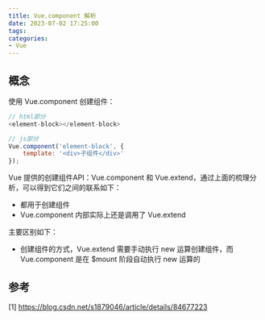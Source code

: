 ```yaml
---
title: Vue.component 解析
date: 2023-07-02 17:25:00
tags:
categories:
- Vue
---
```


## 概念
使用 Vue.component 创建组件：
```js
// html部分
<element-block></element-block>

// js部分
Vue.component('element-block', {
    template: '<div>子组件</div>'
});
```


Vue 提供的创建组件API：Vue.component 和 Vue.extend，通过上面的梳理分析，可以得到它们之间的联系如下：
- 都用于创建组件
- Vue.component 内部实际上还是调用了 Vue.extend

主要区别如下：
- 创建组件的方式，Vue.extend 需要手动执行 new 运算创建组件，而 Vue.component 是在 $mount 阶段自动执行 new 运算的


## 参考
[1] https://blog.csdn.net/s1879046/article/details/84677223